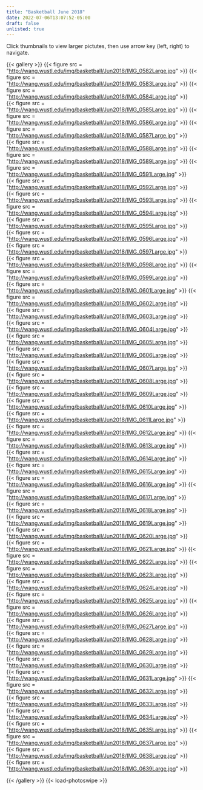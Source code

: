 ```yaml
---
title: "Basketball June 2018"
date: 2022-07-06T13:07:52-05:00
draft: false
unlisted: true
---
```

Click thumbnails to view larger pictutes, then use arrow key (left, right) to navigate.

{{< gallery >}}
{{< figure src = "http://wang.wustl.edu/img/basketball/Jun2018/IMG_0582Large.jpg" >}} 
{{< figure src = "http://wang.wustl.edu/img/basketball/Jun2018/IMG_0583Large.jpg" >}} 
{{< figure src = "http://wang.wustl.edu/img/basketball/Jun2018/IMG_0584Large.jpg" >}} 
{{< figure src = "http://wang.wustl.edu/img/basketball/Jun2018/IMG_0585Large.jpg" >}} 
{{< figure src = "http://wang.wustl.edu/img/basketball/Jun2018/IMG_0586Large.jpg" >}} 
{{< figure src = "http://wang.wustl.edu/img/basketball/Jun2018/IMG_0587Large.jpg" >}}	 
{{< figure src = "http://wang.wustl.edu/img/basketball/Jun2018/IMG_0588Large.jpg" >}} 
{{< figure src = "http://wang.wustl.edu/img/basketball/Jun2018/IMG_0589Large.jpg" >}} 
{{< figure src = "http://wang.wustl.edu/img/basketball/Jun2018/IMG_0591Large.jpg" >}}	 
{{< figure src = "http://wang.wustl.edu/img/basketball/Jun2018/IMG_0592Large.jpg" >}}	 
{{< figure src = "http://wang.wustl.edu/img/basketball/Jun2018/IMG_0593Large.jpg" >}} 
{{< figure src = "http://wang.wustl.edu/img/basketball/Jun2018/IMG_0594Large.jpg" >}} 
{{< figure src = "http://wang.wustl.edu/img/basketball/Jun2018/IMG_0595Large.jpg" >}}	 
{{< figure src = "http://wang.wustl.edu/img/basketball/Jun2018/IMG_0596Large.jpg" >}}	 
{{< figure src = "http://wang.wustl.edu/img/basketball/Jun2018/IMG_0597Large.jpg" >}}	 
{{< figure src = "http://wang.wustl.edu/img/basketball/Jun2018/IMG_0598Large.jpg" >}} 
{{< figure src = "http://wang.wustl.edu/img/basketball/Jun2018/IMG_0599Large.jpg" >}}	 
{{< figure src = "http://wang.wustl.edu/img/basketball/Jun2018/IMG_0601Large.jpg" >}} 
{{< figure src = "http://wang.wustl.edu/img/basketball/Jun2018/IMG_0602Large.jpg" >}} 
{{< figure src = "http://wang.wustl.edu/img/basketball/Jun2018/IMG_0603Large.jpg" >}}	 
{{< figure src = "http://wang.wustl.edu/img/basketball/Jun2018/IMG_0604Large.jpg" >}}	 
{{< figure src = "http://wang.wustl.edu/img/basketball/Jun2018/IMG_0605Large.jpg" >}}	 
{{< figure src = "http://wang.wustl.edu/img/basketball/Jun2018/IMG_0606Large.jpg" >}}	 
{{< figure src = "http://wang.wustl.edu/img/basketball/Jun2018/IMG_0607Large.jpg" >}}	 
{{< figure src = "http://wang.wustl.edu/img/basketball/Jun2018/IMG_0608Large.jpg" >}}	 
{{< figure src = "http://wang.wustl.edu/img/basketball/Jun2018/IMG_0609Large.jpg" >}} 
{{< figure src = "http://wang.wustl.edu/img/basketball/Jun2018/IMG_0610Large.jpg" >}}	 
{{< figure src = "http://wang.wustl.edu/img/basketball/Jun2018/IMG_0611Large.jpg" >}}	 
{{< figure src = "http://wang.wustl.edu/img/basketball/Jun2018/IMG_0612Large.jpg" >}} 
{{< figure src = "http://wang.wustl.edu/img/basketball/Jun2018/IMG_0613Large.jpg" >}}	 
{{< figure src = "http://wang.wustl.edu/img/basketball/Jun2018/IMG_0614Large.jpg" >}}	 
{{< figure src = "http://wang.wustl.edu/img/basketball/Jun2018/IMG_0615Large.jpg" >}}	 
{{< figure src = "http://wang.wustl.edu/img/basketball/Jun2018/IMG_0616Large.jpg" >}} 
{{< figure src = "http://wang.wustl.edu/img/basketball/Jun2018/IMG_0617Large.jpg" >}}	 
{{< figure src = "http://wang.wustl.edu/img/basketball/Jun2018/IMG_0618Large.jpg" >}}	 
{{< figure src = "http://wang.wustl.edu/img/basketball/Jun2018/IMG_0619Large.jpg" >}}	 
{{< figure src = "http://wang.wustl.edu/img/basketball/Jun2018/IMG_0620Large.jpg" >}} 
{{< figure src = "http://wang.wustl.edu/img/basketball/Jun2018/IMG_0621Large.jpg" >}} 
{{< figure src = "http://wang.wustl.edu/img/basketball/Jun2018/IMG_0622Large.jpg" >}} 
{{< figure src = "http://wang.wustl.edu/img/basketball/Jun2018/IMG_0623Large.jpg" >}}	 
{{< figure src = "http://wang.wustl.edu/img/basketball/Jun2018/IMG_0624Large.jpg" >}}	 
{{< figure src = "http://wang.wustl.edu/img/basketball/Jun2018/IMG_0625Large.jpg" >}} 
{{< figure src = "http://wang.wustl.edu/img/basketball/Jun2018/IMG_0626Large.jpg" >}} 
{{< figure src = "http://wang.wustl.edu/img/basketball/Jun2018/IMG_0627Large.jpg" >}}	 
{{< figure src = "http://wang.wustl.edu/img/basketball/Jun2018/IMG_0628Large.jpg" >}}	 
{{< figure src = "http://wang.wustl.edu/img/basketball/Jun2018/IMG_0629Large.jpg" >}} 
{{< figure src = "http://wang.wustl.edu/img/basketball/Jun2018/IMG_0630Large.jpg" >}} 
{{< figure src = "http://wang.wustl.edu/img/basketball/Jun2018/IMG_0631Large.jpg" >}} 
{{< figure src = "http://wang.wustl.edu/img/basketball/Jun2018/IMG_0632Large.jpg" >}} 
{{< figure src = "http://wang.wustl.edu/img/basketball/Jun2018/IMG_0633Large.jpg" >}}	 
{{< figure src = "http://wang.wustl.edu/img/basketball/Jun2018/IMG_0634Large.jpg" >}} 
{{< figure src = "http://wang.wustl.edu/img/basketball/Jun2018/IMG_0635Large.jpg" >}} 
{{< figure src = "http://wang.wustl.edu/img/basketball/Jun2018/IMG_0637Large.jpg" >}}	 
{{< figure src = "http://wang.wustl.edu/img/basketball/Jun2018/IMG_0638Large.jpg" >}}	 
{{< figure src = "http://wang.wustl.edu/img/basketball/Jun2018/IMG_0639Large.jpg" >}}	 

{{< /gallery >}}
{{< load-photoswipe >}}